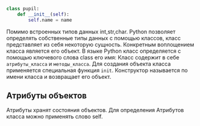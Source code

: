```python
class pupil:
	def __init__(self):
		self.name = name
```

Помимо встроенных типов данных int,str,char.
Python позволяет определять собственные типы данных с помощью классов, класс представляет из себя некоторую сущность. Конкретным воплощением класса является его объект. В языке Python  класс определяется с помощью ключевого слова  class его имя:
Класс содержит в себе `атрибуты_класса` и `методы_класса`. Для создания объекта класса применяется специальная функция `init`. Конструктор называется по имени класса и возвращает его объект.
## Атрибуты объектов
Атрибуты хранят состояния объектов.
	Для определения Атрибутов класса можно применять слово self.
	